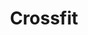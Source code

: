 ---
id: 3
image: '03.jpg'
name: "Wind Life Studio"
title: "Crossfit"
category: "Fitness,plates,tenis"
price: "80"
capasity: "90"
square_meters: "180"
content: ""
categories: "yoga,meditasyon,tenis"
location: "İstanbul, Beşiktaş"
star: 5
---